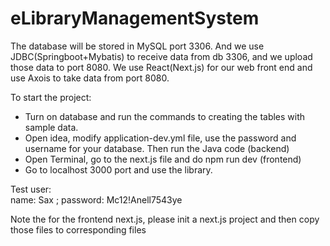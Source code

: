 # eLibraryManagementSystem

The database will be stored in MySQL port 3306. And we use JDBC(Springboot+Mybatis) to receive data from db 3306, and we upload those data to port 8080. We use React(Next.js) for our web front end and use Axois to take data from port 8080.

To start the project:
* Turn on database and run the commands to creating the tables with sample data.
* Open idea, modify application-dev.yml file, use the password and username for your database. Then run the Java code (backend)
* Open Terminal, go to the next.js file and do npm run dev (frontend)
* Go to localhost 3000 port and use the library.

Test user:  
name: Sax ; password: Mc12!Anell7543ye

Note the for the frontend next.js, please init a next.js project and then copy those files to corresponding files
